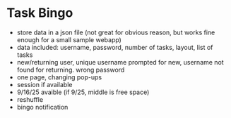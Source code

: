 # Task Bingo
- store data in a json file (not great for obvious reason, but works fine enough for a small sample webapp)
- data included: username, password, number of tasks, layout, list of tasks
- new/returning user, unique username prompted for new, username not found for returning. wrong password
- one page, changing pop-ups
- session if available
- 9/16/25 avaible (if 9/25, middle is free space)
- reshuffle
- bingo notification